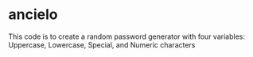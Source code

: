 # ancielo
This code is to create a random password generator with four variables: Uppercase, Lowercase, Special, and Numeric characters
